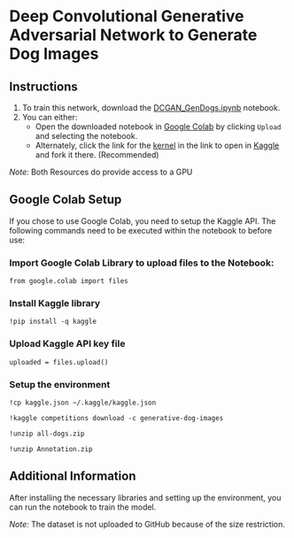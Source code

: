 # Deep Convolutional Generative Adversarial Network to Generate Dog Images

## Instructions

1. To train this network, download the [DCGAN_GenDogs.ipynb](DCGAN_GenDogs.ipynb) notebook.
2. You can either: 
    * Open the downloaded notebook in [Google Colab](https://colab.research.google.com/) by clicking `Upload` and selecting the notebook.
    * Alternately, click the link for the [kernel](https://www.kaggle.com/jesucristo/gan-introduction) in the link to open in [Kaggle](https://kaggle.com) and fork it there. (Recommended)

_Note:_ Both Resources do provide access to a GPU

## Google Colab Setup

If you chose to use Google Colab, you need to setup the Kaggle API. The following commands need to be executed within the notebook to before use:

### Import Google Colab Library to upload files to the Notebook: 
`from google.colab import files`

### Install Kaggle library
`!pip install -q kaggle`

### Upload Kaggle API key file

`uploaded = files.upload()`

### Setup the environment

```
!cp kaggle.json ~/.kaggle/kaggle.json

!kaggle competitions download -c generative-dog-images

!unzip all-dogs.zip

!unzip Annotation.zip
```

## Additional Information

After installing the necessary libraries and setting up the environment, you can run the notebook to train the model.

_Note:_ The dataset is not uploaded to GitHub because of the size restriction. 